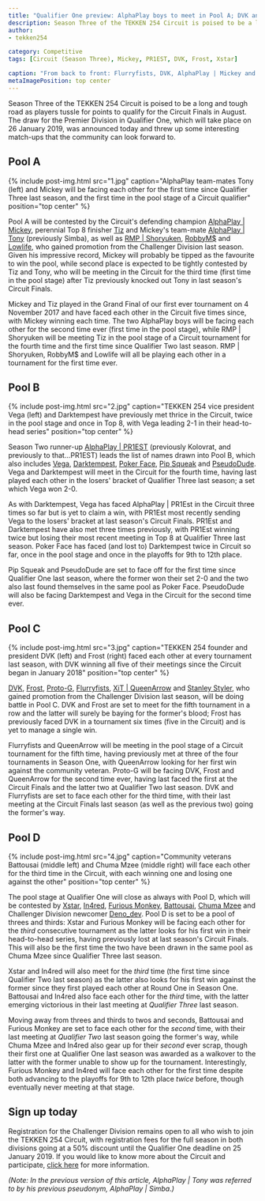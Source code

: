 ```yaml
---
title: "Qualifier One preview: AlphaPlay boys to meet in Pool A; DVK and Frost face off in Pool C"
description: Season Three of the TEKKEN 254 Circuit is poised to be a long and tough road as players tussle for points to qualify for the Circuit Finals in August.
author:
- tekken254

category: Competitive
tags: [Circuit (Season Three), Mickey, PR1EST, DVK, Frost, Xstar]

caption: "From back to front: Flurryfists, DVK, AlphaPlay | Mickey and In4red competing in the Season Two Finals at the Savanna Majors on 1 September 2018"
metaImagePosition: top center
---
```

Season Three of the TEKKEN 254 Circuit is poised to be a long and tough road as players tussle for points to qualify for the Circuit Finals in August. The draw for the Premier Division in Qualifier One, which will take place on 26 January 2019, was announced today and threw up some interesting match-ups that the community can look forward to.

<section>
    <h2 class="site-red uppercase">Pool A</h2>
    {% include post-img.html src="1.jpg" caption="AlphaPlay team-mates Tony (left) and Mickey will be facing each other for the first time since Qualifier Three last season, and the first time in the pool stage of a Circuit qualifier" position="top center" %}
    <p>Pool A will be contested by the Circuit's defending champion <a href="/circuit/tekken/profile.html?id=2907096" target="_blank">AlphaPlay | Mickey</a>, perennial Top 8 finisher <a href="/circuit/tekken/profile.html?id=4449622" target="_blank">Tiz</a> and Mickey's team-mate <a href="/circuit/tekken/profile.html?id=2685183" target="_blank">AlphaPlay | Tony</a> (previously Simba), as well as <a href="/circuit/tekken/profile.html?id=1677506" target="_blank">RMP | Shoryuken</a>, <a href="/circuit/tekken/profile.html?id=9894033" target="_blank">RobbyM$</a> and <a href="/circuit/tekken/profile.html?id=6265787" target="_blank">Lowlife</a>, who gained promotion from the Challenger Division last season. Given his impressive record, Mickey will probably be tipped as the favourite to win the pool, while second place is expected to be tightly contested by Tiz and Tony, who will be meeting in the Circuit for the third time (first time in the pool stage) after Tiz previously knocked out Tony in last season's Circuit Finals.</p>
    <p>Mickey and Tiz played in the Grand Final of our first ever tournament on 4 November 2017 and have faced each other in the Circuit five times since, with Mickey winning each time. The two AlphaPlay boys will be facing each other for the second time ever (first time in the pool stage), while RMP | Shoryuken will be meeting Tiz in the pool stage of a Circuit tournament for the fourth time and the first time since Qualifier Two last season. RMP | Shoryuken, RobbyM$ and Lowlife will all be playing each other in a tournament for the first time ever.</p>
</section>

<section>
    <h2 class="site-red uppercase">Pool B</h2>
    {% include post-img.html src="2.jpg" caption="TEKKEN 254 vice president Vega (left) and Darktempest have previously met thrice in the Circuit, twice in the pool stage and once in Top 8, with Vega leading 2-1 in their head-to-head series" position="top center" %}
    <p>Season Two runner-up <a href="/circuit/tekken/profile.html?id=8665351" target="_blank">AlphaPlay | PR1EST</a> (previously Kolovrat, and previously to that…PR1EST) leads the list of names drawn into Pool B, which also includes <a href="/circuit/tekken/profile.html?id=7167649" target="_blank">Vega</a>, <a href="/circuit/tekken/profile.html?id=0749083" target="_blank">Darktempest</a>, <a href="/circuit/tekken/profile.html?id=4291033" target="_blank">Poker Face</a>, <a href="/circuit/tekken/profile.html?id=5625849" target="_blank">Pip Squeak</a> and <a href="/circuit/tekken/profile.html?id=0051349" target="_blank">PseudoDude</a>. Vega and Darktempest will meet in the Circuit for the fourth time, having last played each other in the losers' bracket of Qualifier Three last season; a set which Vega won 2-0.</p>
    <p>As with Darktempest, Vega has faced AlphaPlay | PR1Est in the Circuit three times so far but is yet to claim a win, with PR1Est most recently sending Vega to the losers' bracket at last season's Circuit Finals. PR1Est and Darktempest have also met three times previously, with PR1Est winning twice but losing their most recent meeting in Top 8 at Qualifier Three last season. Poker Face has faced (and lost to) Darktempest twice in Circuit so far, once in the pool stage and once in the playoffs for 9th to 12th place.</p>
    <p>Pip Squeak and PseudoDude are set to face off for the first time since Qualifier One last season, where the former won their set 2-0 and the two also last found themselves in the same pool as Poker Face. PseudoDude will also be facing Darktempest and Vega in the Circuit for the second time ever.</p>
</section>

<section>
    <h2 class="site-red uppercase">Pool C</h2>
    {% include post-img.html src="3.jpg" caption="TEKKEN 254 founder and president DVK (left) and Frost (right) faced each other at every tournament last season, with DVK winning all five of their meetings since the Circuit began in January 2018" position="top center" %}
    <p><a href="/circuit/tekken/profile.html?id=4092983" target="_blank">DVK</a>, <a href="/circuit/tekken/profile.html?id=4644523" target="_blank">Frost</a>, <a href="/circuit/tekken/profile.html?id=2447761" target="_blank">Proto-G</a>, <a href="/circuit/tekken/profile.html?id=9970940" target="_blank">Flurryfists</a>, <a href="/circuit/tekken/profile.html?id=4455946" target="_blank">XiT | QueenArrow</a> and <a href="/circuit/tekken/profile.html?id=1998890" target="_blank">Stanley Styler</a>, who gained promotion from the Challenger Division last season, will be doing battle in Pool C. DVK and Frost are set to meet for the fifth tournament in a row and the latter will surely be baying for the former's blood; Frost has previously faced DVK in a tournament six times (five in the Circuit) and is yet to manage a single win.</p>
    <p>Flurryfists and QueenArrow will be meeting in the pool stage of a Circuit tournament for the fifth time, having previously met at three of the four tournaments in Season One, with QueenArrow looking for her first win against the community veteran. Proto-G will be facing DVK, Frost and QueenArrow for the second time ever, having last faced the first at the Circuit Finals and the latter two at Qualifier Two last season. DVK and Flurryfists are set to face each other for the third time, with their last meeting at the Circuit Finals last season (as well as the previous two) going the former's way.</p>
</section>

<section>
    <h2 class="site-red uppercase">Pool D</h2>
    {% include post-img.html src="4.jpg" caption="Community veterans Battousai (middle left) and Chuma Mzee (middle right) will face each other for the third time in the Circuit, with each winning one and losing one against the other" position="top center" %}
    <p>The pool stage at Qualifier One will close as always with Pool D, which will be contested by <a href="/circuit/tekken/profile.html?id=4183920" target="_blank">Xstar</a>, <a href="/circuit/tekken/profile.html?id=7900514" target="_blank">In4red</a>, <a href="/circuit/tekken/profile.html?id=3798058" target="_blank">Furious Monkey</a>, <a href="/circuit/tekken/profile.html?id=0145831" target="_blank">Battousai</a>, <a href="/circuit/tekken/profile.html?id=4241790" target="_blank">Chuma Mzee</a> and Challenger Division newcomer <a href="/circuit/tekken/profile.html?id=2782272" target="_blank">Deno_dev</a>. Pool D is set to be a pool of threes and thirds: Xstar and Furious Monkey will be facing each other for the <em>third</em> consecutive tournament as the latter looks for his first win in their head-to-head series, having previously lost at last season's Circuit Finals. This will also be the first time the two have been drawn in the same pool as Chuma Mzee since Qualifier Three last season.</p>
    <p>Xstar and In4red will also meet for the <em>third</em> time (the first time since Qualifier Two last season) as the latter also looks for his first win against the former since they first played each other at Round One in Season One. Battousai and In4red also face each other for the <em>third</em> time, with the latter emerging victorious in their last meeting at <em>Qualifier Three</em> last season.</p>
    <p>Moving away from threes and thirds to twos and seconds, Battousai and Furious Monkey are set to face each other for the <em>second</em> time, with their last meeting at <em>Qualifier Two</em> last season going the former's way, while Chuma Mzee and In4red also gear up for their <em>second</em> ever scrap, though their first one at Qualifier One last season was awarded as a walkover to the latter with the former unable to show up for the tournament. Interestingly, Furious Monkey and In4red will face each other for the first time despite both advancing to the playoffs for 9th to 12th place <em>twice</em> before, though eventually never meeting at that stage.</p>
</section>

<aside>
    <h2 class="site-red uppercase">Sign up today</h2>
    <p>Registration for the Challenger Division remains open to all who wish to join the TEKKEN 254 Circuit, with registration fees for the full season in both divisions going at a 50% discount until the Qualifier One deadline on 25 January 2019. If you would like to know more about the Circuit and participate, <a href="/circuit" target="_blank">click here</a> for more information.</p>
    <p><em>(Note: In the previous version of this article, AlphaPlay | Tony was referred to by his previous pseudonym, AlphaPlay | Simba.)</em></p>
</aside>
